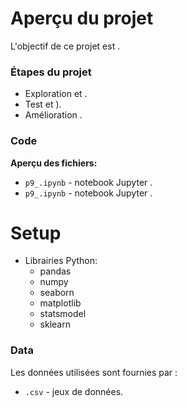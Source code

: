 # Aperçu du projet

L'objectif de ce projet est .

### Étapes du projet
  - Exploration et .
  - Test et ).
  - Amélioration .

### Code
**Aperçu des fichiers:**
  - `p9_.ipynb` - notebook Jupyter .
  - `p9_.ipynb` - notebook Jupyter .

# Setup
  - Librairies Python:
    - pandas
    - numpy
    - seaborn
    - matplotlib
    - statsmodel
    - sklearn

### Data
Les données utilisées sont fournies par :
  - `.csv` - jeux de données.
